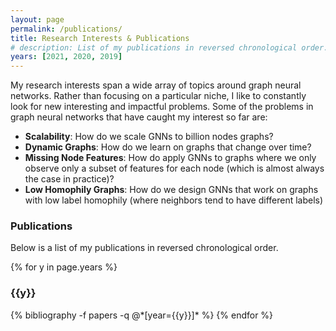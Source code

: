 ```yaml
---
layout: page
permalink: /publications/
title: Research Interests & Publications
# description: List of my publications in reversed chronological order. 
years: [2021, 2020, 2019]
---
```

My research interests span a wide array of topics around graph neural networks. Rather than focusing on a particular niche, I like to constantly look for new interesting and impactful problems. Some of the problems in graph neural networks that have caught my interest so far are:
- **Scalability**: How do we scale GNNs to billion nodes graphs?
- **Dynamic Graphs**: How do we learn on graphs that change over time? 
- **Missing Node Features**: How do apply GNNs to graphs where we only observe only a subset of features for each node (which is almost always the case in practice)?
- **Low Homophily Graphs**: How do we design GNNs that work on graphs with low label homophily (where neighbors tend to have different labels)

### Publications
Below is a list of my publications in reversed chronological order. 


{% for y in page.years %}
  <h3 class="year">{{y}}</h3>
  {% bibliography -f papers -q @*[year={{y}}]* %}
{% endfor %}
